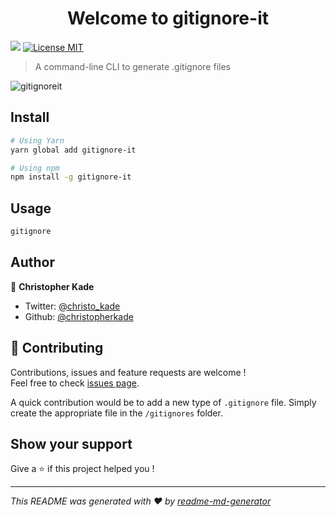 <h1 align="center">Welcome to gitignore-it</h1>
<p>
  <img src="https://img.shields.io/badge/version-1.0.3-blue.svg?cacheSeconds=2592000" />
  <a href="https://github.com/christopherkade/gitignore-it/blob/master/LICENSE">
    <img alt="License MIT" src="https://img.shields.io/badge/License-MIT-green.svg" />  
  </a>
</p>

> A command-line CLI to generate .gitignore files

![gitignoreit](https://user-images.githubusercontent.com/15229355/59565299-e9c0fb00-9051-11e9-8012-04478bf9268c.gif)

## Install

```sh
# Using Yarn
yarn global add gitignore-it

# Using npm
npm install -g gitignore-it
```

## Usage

```sh
gitignore
```

## Author

👤 **Christopher Kade**

* Twitter: [@christo_kade](https://twitter.com/christo_kade)
* Github: [@christopherkade](https://github.com/christopherkade)

## 🤝 Contributing

Contributions, issues and feature requests are welcome !<br />Feel free to check [issues page](https://github.com/christopherkade/gitignore-it/issues).

A quick contribution would be to add a new type of `.gitignore` file. Simply create the appropriate file in the `/gitignores` folder.

## Show your support

Give a ⭐️ if this project helped you !

***
_This README was generated with ❤️ by [readme-md-generator](https://github.com/kefranabg/readme-md-generator)_
